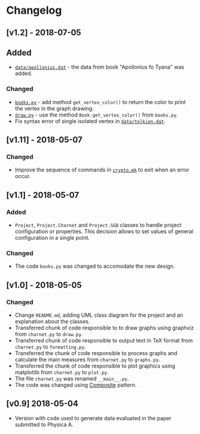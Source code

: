 # Changelog

## [v1.2] - 2018-07-05
## Added
- [`data/apollonius.dat`](data/apollonius.dat) - the data from book "Apollonius fo Tyana" was added.

### Changed
- [`books.py`](books.py) - add method `get_vertex_color()` to return the color to print the vertex in the graph drawing.
- [`draw.py`](draw.py) - use the method `Book.get_vertex_color()` from `books.py`.
- Fix syntax error of single isolated vertex in [`data/tolkien.dat`](data/tolkien.dat).

## [v1.11] - 2018-05-07
### Changed
- Improve the sequence of commands in [`crypto.mk`](crypto.mk) to exit when an error occur.

## [v1.1] - 2018-05-07
### Added
- `Project`, `Project.Charnet` and `Project.SGB` classes to handle project configuration
  or properties. This decision allows to set values of general configuration in a single
  point.

### Changed
- The code `books.py` was changed to accomodate the new design.

## [v1.0] - 2018-05-05
### Changed
- Change `README.md`, adding UML class diagram for the project and an explanation
  about the classes.
- Transferred chunk of code responsible to to draw graphs using graphviz
  from `charnet.py` to `draw.py`.
- Transferred chunk of code responsible to output text in TeX format
  from `charnet.py` to `formatting.py`.
- Transferred the chunk of code responsible to process graphs and calculate
  the main measures from `charnet.py` to `graphs.py`.
- Transferred the chunk of code responsible to plot graphics using
  matplotlib from `charnet.py` to `plot.py`.
- The file `charnet.py` was renamed `__main__.py`.
- The code was changed using [Composite](https://github.com/ajholanda/design-patterns)
  pattern.

## [v0.9] 2018-05-04
- Version with code used to generate data evaluated in
  the paper submitted to Physica A.
